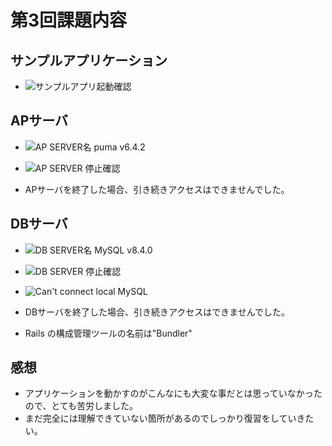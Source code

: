 # 第3回課題内容

## サンプルアプリケーション

- ![サンプルアプリ起動確認](/images/sample-app.png)

## APサーバ

- ![AP SERVER名](./images/sample_image.png)
puma v6.4.2

- ![AP SERVER 停止確認](./images/sample_image.png)
* APサーバを終了した場合、引き続きアクセスはできませんでした。

## DBサーバ
- ![DB SERVER名](./images/sample_image.png)
MySQL v8.4.0

- ![DB SERVER 停止確認](./images/sample_image.png)
- ![Can't connect local MySQL](./images/sample_image.png)
-  DBサーバを終了した場合、引き続きアクセスはできませんでした。
-  Rails の構成管理ツールの名前は"Bundler"

## 感想
- アプリケーションを動かすのがこんなにも大変な事だとは思っていなかったので、とても苦労しました。
- まだ完全には理解できていない箇所があるのでしっかり復習をしていきたい。
